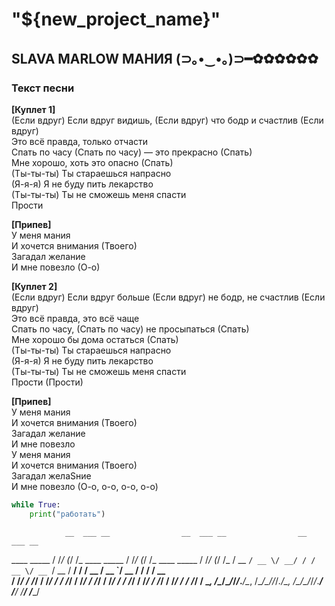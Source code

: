 # "${new_project_name}"

## SLAVA MARLOW МАНИЯ (⊃｡•‌‿•‌｡)⊃━✿✿✿✿✿✿

### Текст песни

__[Куплет 1]__  
(Если вдруг) Если вдруг видишь, (Если вдруг) что бодр и счастлив (Если вдруг)  
Это всё правда, только отчасти  
Спать по часу (Спать по часу) — это прекрасно (Спать)  
Мне хорошо, хоть это опасно (Спать)  
(Ты-ты-ты) Ты стараешься напрасно  
(Я-я-я) Я не буду пить лекарство  
(Ты-ты-ты) Ты не сможешь меня спасти  
Прости  

__[Припев]__  
У меня мания  
И хочется внимания (Твоего)  
Загадал желание  
И мне повезло (О-о)  

__[Куплет 2]__  
(Если вдруг) Если вдруг больше (Если вдруг) не бодр, не счастлив (Если вдруг)  
Это всё правда, это всё чаще  
Спать по часу, (Спать по часу) не просыпаться (Спать)  
Мне хорошо бы дома остаться (Спать)  
(Ты-ты-ты) Ты стараешься напрасно  
(Я-я-я) Я не буду пить лекарство  
(Ты-ты-ты) Ты не сможешь меня спасти  
Прости (Прости)  

__[Припев]__  
У меня мания  
И хочется внимания (Твоего)  
Загадал желание  
И мне повезло  
У меня мания  
И хочется внимания (Твоего)  
Загадал желаSние  
И мне повезло (О-о, о-о, о-о, о-о)

```python
while True:
    print("работать")
```

                __  ___ __                __  ___ __                __  ___ __  
   ____ _____  / /_/ (_/ /_  ____ _____  / /_/ (_/ /_  ____ _____  / /_/ (_/ /_ 
  / __ `/ __ \/ __/ / / __ \/ __ `/ __ \/ __/ / / __ \/ __ `/ __ \/ __/ / / __ \
 / /_/ / /_/ / /_/ / / /_/ / /_/ / /_/ / /_/ / / /_/ / /_/ / /_/ / /_/ / / /_/ /
 \__, /\____/\__/_/_/_.___/\__, /\____/\__/_/_/_.___/\__, /\____/\__/_/_/_.___/ 
/____/                    /____/                    /____/
